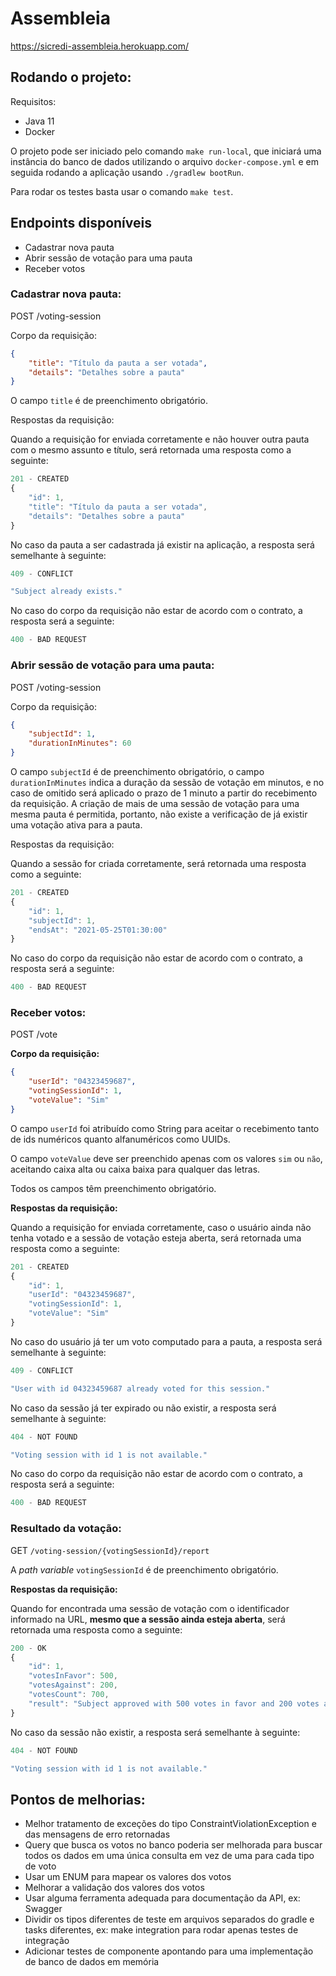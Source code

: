 # Assembleia

https://sicredi-assembleia.herokuapp.com/


## Rodando o projeto:

Requisitos:

- Java 11
- Docker

O projeto pode ser iniciado pelo comando `make run-local`, que iniciará uma instância do banco de dados utilizando o arquivo `docker-compose.yml` e em seguida rodando a aplicação usando `./gradlew bootRun`.

Para rodar os testes basta usar o comando `make test`.

## Endpoints disponíveis

- Cadastrar nova pauta
- Abrir sessão de votação para uma pauta
- Receber votos

### Cadastrar nova pauta:

POST /voting-session

Corpo da requisição:

```json
{
	"title": "Título da pauta a ser votada",
	"details": "Detalhes sobre a pauta"
}
```

O campo `title` é de preenchimento obrigatório.

Respostas da requisição:

Quando a requisição for enviada corretamente e não houver outra pauta com o mesmo assunto e título, será retornada uma resposta como a seguinte:

```jsx
201 - CREATED
{
	"id": 1,
	"title": "Título da pauta a ser votada",
	"details": "Detalhes sobre a pauta"
}
```

No caso da pauta a ser cadastrada já existir na aplicação, a resposta será semelhante à seguinte:

```jsx
409 - CONFLICT

"Subject already exists."
```

No caso do corpo da requisição não estar de acordo com o contrato, a resposta será a seguinte:

```jsx
400 - BAD REQUEST
```

### Abrir sessão de votação para uma pauta:

POST /voting-session

Corpo da requisição:

```json
{
	"subjectId": 1,
	"durationInMinutes": 60
}
```

O campo `subjectId` é de preenchimento obrigatório, o campo `durationInMinutes` indica a duração da sessão de votação em minutos, e no caso de omitido será aplicado o prazo de 1 minuto a partir do recebimento da requisição. A criação de mais de uma sessão de votação para uma mesma pauta é permitida, portanto, não existe a verificação de já existir uma votação ativa para a pauta.

Respostas da requisição:

Quando a sessão for criada corretamente, será retornada uma resposta como a seguinte:

```jsx
201 - CREATED
{
	"id": 1,
	"subjectId": 1,
	"endsAt": "2021-05-25T01:30:00"
}
```

No caso do corpo da requisição não estar de acordo com o contrato, a resposta será a seguinte:

```jsx
400 - BAD REQUEST
```

### Receber votos:

POST /vote

**Corpo da requisição:**

```json
{
	"userId": "04323459687",
	"votingSessionId": 1,
	"voteValue": "Sim"
}
```

O campo `userId` foi atribuído como String para aceitar o recebimento tanto de ids numéricos quanto alfanuméricos como UUIDs.

O campo `voteValue` deve ser preenchido apenas com os valores `sim` ou `não`, aceitando caixa alta ou caixa baixa para qualquer das letras.

Todos os campos têm preenchimento obrigatório.

**Respostas da requisição:**

Quando a requisição for enviada corretamente, caso o usuário ainda não tenha votado e a sessão de votação esteja aberta, será retornada uma resposta como a seguinte:


```jsx
201 - CREATED
{
	"id": 1,
	"userId": "04323459687",
	"votingSessionId": 1,
	"voteValue": "Sim"
}
```

No caso do usuário já ter um voto computado para a pauta, a resposta será semelhante à seguinte:

```jsx
409 - CONFLICT

"User with id 04323459687 already voted for this session."
```

No caso da sessão já ter expirado ou não existir, a resposta será semelhante à seguinte:

```jsx
404 - NOT FOUND

"Voting session with id 1 is not available."
```

No caso do corpo da requisição não estar de acordo com o contrato, a resposta será a seguinte:

```jsx
400 - BAD REQUEST
```

### Resultado da votação:

GET `/voting-session/{votingSessionId}/report`

A _path variable_ `votingSessionId` é de preenchimento obrigatório.

**Respostas da requisição:**

Quando for encontrada uma sessão de votação com o identificador informado na URL, **mesmo que a sessão ainda esteja aberta**, será retornada uma resposta como a seguinte:


```jsx
200 - OK
{
    "id": 1,
    "votesInFavor": 500, 
    "votesAgainst": 200,
    "votesCount": 700,
    "result": "Subject approved with 500 votes in favor and 200 votes against"
}
```


No caso da sessão não existir, a resposta será semelhante à seguinte:

```jsx
404 - NOT FOUND

"Voting session with id 1 is not available."
```

## Pontos de melhorias:

- Melhor tratamento de exceções do tipo ConstraintViolationException e das mensagens de erro retornadas
- Query que busca os votos no banco poderia ser melhorada para buscar todos os dados em uma única consulta em vez de uma para cada tipo de voto
- Usar um ENUM para mapear os valores dos votos
- Melhorar a validação dos valores dos votos
- Usar alguma ferramenta adequada para documentação da API, ex: Swagger
- Dividir os tipos diferentes de teste em arquivos separados do gradle e tasks diferentes, ex: make integration para rodar apenas testes de integração
- Adicionar testes de componente apontando para uma implementação de banco de dados em memória

